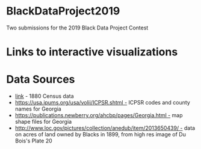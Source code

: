 # BlackDataProject2019
Two submissions for the 2019 Black Data Project Contest

# Links to interactive visualizations

# Data Sources
- [link](https://usa.ipums.org/) - 1880 Census data
- https://usa.ipums.org/usa/volii/ICPSR.shtml - ICPSR codes and county names for Georgia
- https://publications.newberry.org/ahcbp/pages/Georgia.html - map shape files for Georgia
- http://www.loc.gov/pictures/collection/anedub/item/2013650439/ - data on acres of land owned by Blacks in 1899, from high res image of Du Bois's Plate 20
